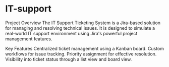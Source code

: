 # IT-support
Project Overview
The IT Support Ticketing System is a Jira-based solution for managing and resolving technical issues. It is designed to simulate a real-world IT support environment using Jira's powerful project management features.

Key Features
Centralized ticket management using a Kanban board.
Custom workflows for issue tracking.
Priority assignment for effective resolution.
Visibility into ticket status through a list view and board view.
